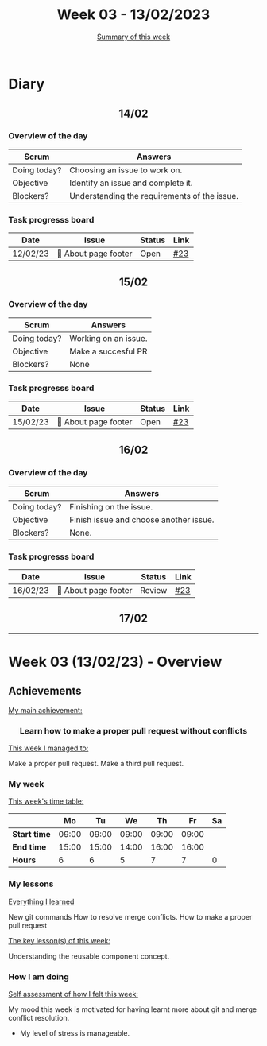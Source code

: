 


<!-- 
  Welcome to your weekly agenda.
  In this agenda, you will note down day to day progress.
-->

<h1 align="center">Week 03 - 13/02/2023</h1>

<p align="center"><a href="#summary">Summary of this week</a></p>

<br/>

<!-- 
  -- SECTION: OVERVIEW
  -- For each day, fill out your diary
  -->

<h1>Diary</h1>

<h2 align="center">14/02</h2>

### Overview of the day

<!-- Fill out the daily scrum table 
  -- Doing today? - What are you working on today?
  -- Objective?   - What do you hope to achieve today?
  -- Blockers?    - Any blockers? Anywhere you need help?
-->

| Scrum	       | Answers 	| 
|----------	   |-------	  |
| Doing today? | Choosing an issue to work on.         |
| Objective    | Identify an issue and complete it.         |
| Blockers?    | Understanding the requirements of the issue.         |

### Task progresss board

<!-- List all the tasks and bounties in progress this week -->

| Date     	| Issue 	| Status 	| Link 	|
|----------	|-------	|--------	|------	|
| 12/02/23 	| 🏇 About page footer | Open | [#23](https://github.com/italanta/elewa-group/issues/23) |

<h2 align="center">15/02</h2>

### Overview of the day

<!-- Fill out the daily scrum table 
  -- Doing today? - What are you working on today?
  -- Objective?   - What do you hope to achieve today?
  -- Blockers?    - Any blockers? Anywhere you need help?
-->

| Scrum	       | Answers 	| 
|----------	   |-------	  |
| Doing today? | Working on an issue.         |
| Objective    | Make a succesful PR |
| Blockers?    |  None        |

### Task progresss board

<!-- List all the tasks and bounties in progress this week -->

| Date     	| Issue 	| Status 	| Link 	|
|----------	|-------	|--------	|------	|
| 15/02/23 	| 🏇 About page footer | Open | [#23](https://github.com/italanta/elewa-group/issues/23) |

<h2 align="center">16/02</h2>

### Overview of the day

<!-- Fill out the daily scrum table 
  -- Doing today? - What are you working on today?
  -- Objective?   - What do you hope to achieve today?
  -- Blockers?    - Any blockers? Anywhere you need help?
-->

| Scrum	       | Answers 	| 
|----------	   |-------	  |
| Doing today? | Finishing on the issue.         |
| Objective    | Finish issue and choose another issue.         |
| Blockers?    | None.         |

### Task progresss board

<!-- List all the tasks and bounties in progress this week -->

| Date     	| Issue 	| Status 	| Link 	|
|----------	|-------	|--------	|------	|
| 16/02/23 	| 🏇 About page footer | Review | [#23](https://github.com/italanta/elewa-group/issues/23) ||

<h2 align="center">17/02</h2>


<hr id="summary" />
<!-- Fill this section at the end of each week, -->

# Week 03 (13/02/23) - Overview

<!-- What was your main achievement -->
<h2>Achievements</h2>

<u>My main achievement:</u>

<!-- Write the achievement you are most proud off in one line! -->
<h3 align="center">Learn how to make a proper pull request without conflicts</h3>

<!-- List all your achievement -->
<u>This week I managed to:</u>

Make a proper pull request.
Make a third pull request.


### My week
<!-- Keep track of your time table daily -->
<u>This week's time table:</u>

|                | Mo | Tu 	| We 	| Th | Fr | Sa |
|---             |---	|---	|---  |--- |--- |--- |
| **Start time** | 09:00   | 09:00    | 09:00    | 09:00   | 09:00   |    |
| **End time**	 | 15:00   | 15:00    | 14:00    | 16:00   | 16:00   |    |
| **Hours**	     | 6  | 6   | 5   | 7  | 7  | 0  |


### My lessons
<!-- What did I learn? -->
<u>Everything I learned</u>

New git commands
How to resolve merge conflicts.
How to make a proper pull request

<u>The key lesson(s) of this week:</u>

Understanding the reusable component concept.

### How I am doing
<!-- How did you feel? -->
<u>Self assessment of how I felt this week:</u>


My mood this week is motivated for having learnt more about git and merge conflict resolution.

- My level of stress is manageable.
